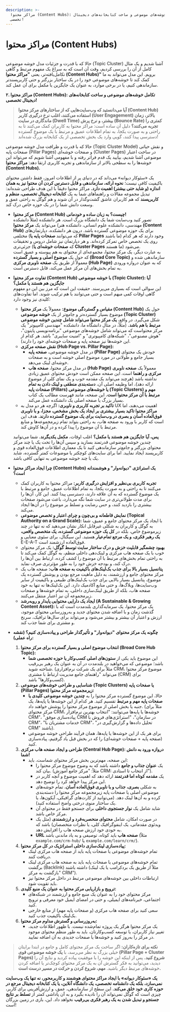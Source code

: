 ```yaml
---
description: >-
  مراکز محتوا (Content Hubs): تکامل خوشه‌های موضوعی و ساخت کتابخانه‌های دیجیتال
  تخصصی!
---
```


# مراکز محتوا (Content Hubs)

&#x20;\
حالا که با قدرت و جزئیات مدل خوشه موضوعی (Topic Cluster) آشنا شدیم و یک مثال کامل از آن را بررسی کردیم، وقت آن است که به سراغ یک مفهوم مرتبط و گاهی تکامل‌یافته‌تر، یعنی **"مراکز محتوا (Content Hubs)"** برویم. این مدل می‌تواند به ما کمک کند تا خوشه‌های موضوعی خود را در یک ساختار بزرگتر و حتی کاربرپسندتر سازماندهی کنیم، یا در برخی موارد، به عنوان یک جایگزین یا مکمل برای آن عمل کند.

&#x20;**۲. مراکز محتوا (Content Hubs): تکامل خوشه‌های موضوعی و ساخت کتابخانه‌های دیجیتال تخصصی!**

> **آیا می‌دانستید که وب‌سایت‌هایی که از ساختارهای مرکز محتوا (Content Hub) استفاده می‌کنند، اغلب نرخ درگیری کاربر (User Engagement) بالاتر، زمان ماندگاری در سایت (Dwell Time) بیشتر، و نرخ پرش (Bounce Rate) کمتری را تجربه می‌کنند؟** دلیل آن ساده است: مراکز محتوا به کاربران کمک می‌کنند تا به راحتی و به صورت یکجا، به تمام اطلاعات عمیق و مرتبط با یک موضوع گسترده دسترسی پیدا کنند، گویی وارد یک بخش تخصصی از یک کتابخانه بزرگ شده‌اند!

حالا که با قدرت و ظرافت مدل خوشه موضوعی (Topic Cluster Model) و نقش حیاتی صفحات پایه (Pillar Pages) و صفحات خوشه‌ای (Cluster Pages) در ساخت اعتبار موضوعی آشنا شدیم، بیایید یک قدم فراتر رفته و با مفهومی آشنا شویم که می‌تواند این خوشه‌ها را به سطحی بالاتر از سازماندهی و تجربه کاربری ارتقا دهد: **مراکز محتوا (Content Hubs).**

یک «سئوکار دیوانه» می‌داند که در دنیای پر از اطلاعات امروز، فقط داشتن محتوای باکیفیت کافی نیست؛ **نحوه ارائه، سازماندهی و قابل دسترس کردن آن محتوا نیز به همان اندازه (و شاید حتی بیشتر) اهمیت دارد.** مراکز محتوا دقیقاً با این هدف طراحی شده‌اند: تبدیل مجموعه مقالات و راهنماهای شما به یک **کتابخانه دیجیتال تخصصی، منظم و کاربرپسند** که هم کاربران عاشق گشت‌وگذار در آن شوند و هم گوگل به راحتی عمق و وسعت دانش شما را در یک حوزه خاص درک کند.

* **مرکز محتوا (Content Hub) چیست؟ به زبان ساده و خودمانی!**\
  تصور کنید وب‌سایت شما یک دانشگاه بزرگ است. هر دانشکده (مثلاً دانشکده مهندسی، دانشکده علوم انسانی، دانشکده هنر) می‌تواند یک **مرکز محتوا (Content Hub)** برای یک حوزه موضوعی گسترده باشد. درون هر دانشکده، دپارتمان‌های مختلفی (که می‌توانند **صفحات پایه یا Pillar Pages** ما باشند) وجود دارند که هر کدام روی یک تخصص خاص تمرکز کرده‌اند. و هر دپارتمان نیز شامل دروس و تحقیقات جزئی‌تری (که **صفحات خوشه‌ای یا Cluster Pages** ما هستند) می‌شود.\
  به عبارت دیگر، یک مرکز محتوا، مجموعه‌ای از محتوای به هم پیوسته و عمیق است که حول یک **موضوع اصلی و بسیار گسترده (Broad Core Topic)** سازماندهی شده و معمولاً از طریق یک **صفحه ناوبری مرکزی (Hub Page)** که به عنوان دروازه ورودی به تمام بخش‌های آن مرکز عمل می‌کند، قابل دسترس است.
*   **تفاوت مرکز محتوا (Content Hub) با خوشه موضوعی (Topic Cluster): آیا جایگزین هم هستند یا مکمل؟**\
    این سوالی است که بسیاری می‌پرسند. حقیقت این است که مرز بین این دو مفهوم گاهی اوقات کمی مبهم است و حتی می‌توانند با هم ترکیب شوند. اما تفاوت‌های کلیدی نیز وجود دارد:

    * **مقیاس و گستردگی موضوع:** معمولاً یک **مرکز محتوا (Content Hub)** حول یک موضوع بسیار گسترده‌تر و جامع‌تر از یک **خوشه موضوعی (Topic Cluster)** شکل می‌گیرد. در واقع، **یک مرکز محتوا می‌تواند شامل چندین خوشه موضوعی مرتبط با هم باشد.** (مثلاً، در مثال دانشگاه ما، دانشکده "مهندسی کامپیوتر" یک مرکز محتواست که می‌تواند شامل خوشه‌های موضوعی "برنامه‌نویسی پایتون"، "هوش مصنوعی"، "شبکه‌های کامپیوتری" و "امنیت سایبری" باشد. هر کدام از این خوشه‌ها نیز صفحه پایه و صفحات خوشه‌ای خود را دارند).
    * **نقش صفحه مرکزی (Hub Page vs. Pillar Page):**
      * در مدل خوشه موضوعی، **صفحه پایه (Pillar Page)** خودش یک محتوای بسیار جامع و طولانی در مورد موضوع اصلی خوشه است و به صفحات خوشه‌ای لینک می‌دهد.
      * در مدل مرکز محتوا، **صفحه هاب (Hub Page)** معمولاً یک **صفحه ناوبری مرکزی و راهنما** است. این صفحه ممکن است خودش محتوای عمیق زیادی نداشته باشد (هرچند می‌تواند یک مقدمه خوب و یک نمای کلی از موضوع ارائه دهد)، اما وظیفه اصلی آن، **دسته‌بندی منطقی و لینک دادن به تمام صفحات پایه (Pillars) یا خوشه‌های موضوعی (Topic Clusters) مهم و مرتبط با آن مرکز محتوا است.** این صفحه، مانند فهرست مطالب یک کتاب بسیار بزرگ یا صفحه اصلی یک دانشکده عمل می‌کند.
    * **تاکید بر تجربه کاربری و ناوبری:** اگرچه هر دو مدل به UX اهمیت می‌دهند، اما **مراکز محتوا تاکید بسیار بیشتری بر ایجاد یک بخش مشخص، مجزا، و با ناوبری فوق‌العاده آسان و بصری در وب‌سایت برای یک موضوع گسترده دارند.** هدف این است که کاربر با ورود به صفحه هاب، به راحتی بتواند تمام زیرمجموعه‌ها و منابع مرتبط با آن موضوع را پیدا کرده و در آن‌ها کاوش کند.

    **پس، آیا جایگزین هم هستند یا مکمل؟** اغلب اوقات، **مکمل یکدیگرند.** شما می‌توانید چندین خوشه موضوعی قدرتمند بسازید و سپس آن‌ها را تحت یک یا چند مرکز محتوای بزرگتر و جامع‌تر سازماندهی کنید تا یک معماری اطلاعات فوق‌العاده قوی و کاربرپسند ایجاد نمایید. اما برای سایت‌های کوچکتر یا موضوعات کمتر گسترده، شاید یک یا چند خوشه موضوعی به تنهایی کافی باشد.
* **چرا ایجاد مراکز محتوا (Content Hubs) یک استراتژی "دیوانه‌وار" و هوشمندانه است؟**
  * **تجربه کاربری بی‌نظیر و افزایش درگیری کاربر:** مراکز محتوا به کاربران کمک می‌کنند تا به راحتی و به صورت یکجا، به تمام اطلاعات عمیق، جامع و مرتبط با یک موضوع گسترده که به آن علاقه دارند، دسترسی پیدا کنند. این کار، آن‌ها را برای مدت طولانی‌تری در سایت شما نگه می‌دارد، باعث می‌شود صفحات بیشتری را بازدید کنند، و حس رضایت و تسلط بر موضوع را در آن‌ها ایجاد می‌کند.
  * **نمایش قاطعانه و بی‌چون و چرای اعتبار و تخصص موضوعی (Topical Authority on a Grand Scale):** با ایجاد یک مرکز محتوای جامع و عمیق، شما به گوگل و کاربران به شکلی غیرقابل انکار نشان می‌دهید که نه تنها در چند زیرموضوع خاص، بلکه در **کل یک حوزه موضوعی گسترده، یک متخصص واقعی، یک رهبر فکری، و یک مرجع تمام‌عیار** هستید. این سیگنال، برای سئوی معنایی و E-E-A-T فوق‌العاده ارزشمند است.
  * **بهبود چشمگیر قابلیت خزش و درک ساختار سایت توسط گوگل:** یک مرکز محتوای خوب با یک صفحه هاب مرکزی و لینک‌دهی داخلی منظم، به گوگل کمک می‌کند تا به راحتی تمام بخش‌های مرتبط با آن موضوع را کشف کرده، ارتباط بین آن‌ها را درک کند، و بودجه خزش خود را به طور مؤثرتری صرف نماید.
  * **پتانسیل بسیار بالا برای جذب بک‌لینک‌های باکیفیت به صفحه هاب:** صفحه هاب یک مرکز محتوای جامع و ارزشمند، به دلیل ماهیت مرجع بودن و پوشش گسترده یک موضوع، پتانسیل بسیار بالایی برای جذب بک‌لینک‌های طبیعی و باکیفیت از سایر وب‌سایت‌ها، وبلاگ‌ها، و حتی منابع آکادمیک دارد. این بک‌لینک‌ها نه تنها به خود صفحه هاب، بلکه از طریق لینک‌سازی داخلی، به تمام خوشه‌ها و صفحات زیرمجموعه آن نیز اعتبار منتقل می‌کنند.
  * **ایجاد یک دارایی محتوایی پایدار و روبه‌رشد (A Sustainable & Growing Content Asset):** یک مرکز محتوا، یک سرمایه‌گذاری بلندمدت است که با گذشت زمان و با اضافه شدن محتوای جدید و به‌روزرسانی محتوای موجود، ارزش و اعتبار آن بیشتر و بیشتر می‌شود و می‌تواند برای سال‌ها ترافیک، سرنخ و مشتری برای شما جذب کند.
* **چگونه یک مرکز محتوای "دیوانه‌وار" و تأثیرگذار طراحی و پیاده‌سازی کنیم؟ (نقشه راه عملی):**
  1. **انتخاب موضوع اصلی و بسیار گسترده برای مرکز محتوا (Broad Core Hub Topic):**
     * این موضوع باید یکی از **ستون‌های اصلی کسب‌وکار یا حوزه تخصصی شما** باشد؛ موضوعی که می‌خواهید در بلندمدت در آن به عنوان یک رهبر بی‌رقیب شناخته شوید. (مثلاً برای یک شرکت نرم‌افزاری CRM، موضوع مرکز محتوا می‌تواند "راهنمای جامع مدیریت ارتباط با مشتری (CRM) برای کسب‌وکارها" باشد).
  2. **شناسایی و طراحی خوشه‌های موضوعی (Topic Clusters) یا صفحات پایه (Pillar Pages) زیرمجموعه مرکز محتوا:**
     * حالا، این موضوع گسترده مرکز محتوا را به **چندین خوشه موضوعی کلیدی یا صفحات پایه مهم و مرتبط** تقسیم کنید. هر کدام از این خوشه‌ها یا پایه‌ها، یک جنبه یا بخش اصلی از موضوع مرکز محتوا را پوشش خواهند داد. (مثلاً برای مرکز محتوای CRM، خوشه‌ها یا پایه‌ها می‌توانند: "انتخاب بهترین نرم‌افزار CRM"، "پیاده‌سازی موفق CRM در سازمان"، "استراتژی‌های فروش با CRM"، "خدمات مشتریان با CRM"، "تحلیل داده‌ها و گزارش‌گیری در CRM" باشند).
     * برای هر یک از این خوشه‌ها یا پایه‌ها، همان فرآیند طراحی خوشه موضوعی (صفحه پایه + صفحات خوشه‌ای) را که در بخش قبل یاد گرفتیم، پیاده‌سازی کنید.
  3. **طراحی و ایجاد صفحه هاب مرکزی (Central Hub Page): دروازه ورود به دانش شما!**
     * این صفحه، مهم‌ترین بخش مرکز محتوای شماست. باید:
       * یک **عنوان جذاب و جامع** داشته باشد که به وضوح موضوع مرکز محتوا را بیان کند. (مثلاً: "مرکز جامع آموزش CRM: از انتخاب تا استادی").
       * یک **مقدمه کوتاه اما قدرتمند** ارائه دهد که اهمیت موضوع و آنچه کاربر در این مرکز پیدا خواهد کرد را توضیح دهد.
       * به شکلی **بصری، جذاب و با ناوبری فوق‌العاده آسان**، تمام خوشه‌های موضوعی اصلی یا صفحات پایه زیرمجموعه مرکز محتوا را دسته‌بندی کرده و به آن‌ها لینک دهد. (می‌توانید از کارت‌های گرافیکی، آیکون‌ها، یا یک ساختار منوی درختی واضح استفاده کنید).
       * شاید شامل یک **نوار جستجوی داخلی** برای جستجو فقط در محتوای آن مرکز خاص باشد.
       * در صورت امکان، شامل **محتوای منحصربه‌فرد و ارزشمندی** (مثل یک ویدئوی مقدماتی، یک اینفوگرافیک کلی، یا نظرات متخصصان) باشد که به خودی خود ارزش صفحه هاب را افزایش دهد.
       * **URL صفحه هاب** باید کوتاه، توصیفی و به یاد ماندنی باشد (مثلاً `example.com/crm-hub/` یا `example.com/learn/crm/`).
  4. **پیاده‌سازی لینک‌سازی داخلی استراتژیک در کل مرکز محتوا:**
     * تمام خوشه‌های موضوعی یا صفحات پایه باید از صفحه هاب مرکزی لینک دریافت کنند.
     * تمام خوشه‌های موضوعی یا صفحات پایه باید به صفحه هاب مرکزی لینک برگشت (Backlink) داشته باشند (مثلاً از طریق یک بردکرامب یا یک لینک "بازگشت به مرکز CRM").
     * ارتباطات داخلی بین خوشه‌های موضوعی مرتبط در داخل مرکز محتوا نیز باید تقویت شود.
  5. **ترویج و بازاریابی مرکز محتوا به عنوان یک منبع کلیدی:**
     * مرکز محتوای خود را به عنوان یک منبع جامع و ارزشمند در شبکه‌های اجتماعی، خبرنامه‌های ایمیلی، و حتی در امضای ایمیل خود معرفی و ترویج کنید.
     * سعی کنید برای صفحه هاب مرکزی (و صفحات پایه مهم) از منابع خارجی بک‌لینک باکیفیت جذب کنید.
  6. **به‌روزرسانی و گسترش مداوم مرکز محتوا:**
     * یک مرکز محتوا هرگز یک پروژه تمام‌شده نیست. با ظهور اطلاعات جدید، تغییر نیاز کاربران، یا توسعه کسب‌وکارتان، باید به طور منظم محتوای موجود در مرکز را به‌روز کنید و خوشه‌ها یا صفحات جدیدی به آن اضافه نمایید.

> **نکته برای تازه‌کاران:** اگر ساخت یک مرکز محتوای کامل و جامع در ابتدا برایتان خیلی بزرگ به نظر می‌رسد، با **یک خوشه موضوعی قوی (Pillar Page + Cluster Pages) شروع کنید.** پس از اینکه این خوشه را با موفقیت پیاده کردید و نتایج آن را دیدید، می‌توانید به فکر گسترش آن به یک مرکز محتوای کوچک‌تر یا اضافه کردن خوشه‌های مرتبط دیگر باشید. **مهم، شروع کردن و حرکت در مسیر درست است.**

**یک «سئوکار دیوانه» با ایجاد مراکز محتوای هوشمند و کاربرمحور، نه تنها یک وب‌سایت نمی‌سازد، بلکه یک دانشنامه تخصصی، یک دانشگاه آنلاین، یا یک کتابخانه دیجیتال مرجع در حوزه کاری خود خلق می‌کند.** این سطح از سازماندهی، عمق، و ارزش‌آفرینی برای کاربر، چیزی است که گوگل نمی‌تواند آن را نادیده بگیرد و به آن پاداشی کمتر از **تسلط بر نتایج جستجو و تبدیل شدن به یک رهبر فکری بی‌رقیب** نخواهد داد. این، بازی در زمین بزرگان است!
